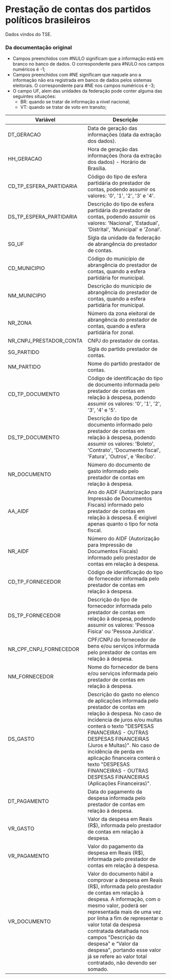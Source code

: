 # Prestação de contas dos partidos políticos brasileiros

Dados vindos do TSE.

### Da documentação original

- Campos preenchidos com #NULO significam que a informação está em branco no banco de
  dados. O correspondente para #NULO nos campos numéricos é -1;
- Campos preenchidos com #NE significam que naquele ano a informação não era registrada
  em banco de dados pelos sistemas eleitorais. O correspondente para #NE nos campos numéricos é -3;
- O campo UF, alem das unidades da federação pode conter alguma das seguintes situações:
  - BR: quando se tratar de informação a nivel nacional;
  - VT: quando se tratar de voto em transito; 

| Variável | Descrição |
| --- | --- |
| DT\_GERACAO | Data de geração das informações (data da extração dos dados). |
| HH\_GERACAO | Hora de geração das informações (hora da extração dos dados) - Horário de Brasília. |
| CD\_TP\_ESFERA\_PARTIDARIA | Código do tipo de esfera partidária do prestador de contas, podendo assumir os valores: '0', '1', '2', '3' e '4'. |
| DS\_TP\_ESPERA\_PARTIDARIA | Descrição do tipo de esfera partidária do prestador de contas, podendo assumir os valores: 'Nacional', 'Estadual', 'Distrital', 'Municipal' e 'Zonal'. |
| SG\_UF | Sígla da unidade da federação de abrangência do prestador de contas. |
| CD\_MUNICIPIO | Código do município de abrangência do prestador de contas, quando a esfera partidária for municipal. |
| NM\_MUNICIPIO | Descrição do município de abrangência do prestador de contas, quando a esfera partidária for municipal. |
| NR\_ZONA | Número da zona eleitoral de abrangência do prestador de contas, quando a esfera partidária for zonal. |
| NR\_CNPJ\_PRESTADOR\_CONTA | CNPJ do prestador de contas. |
| SG\_PARTIDO | Sigla do partido prestador de contas. |
| NM\_PARTIDO | Nome do partido prestador de contas. |
| CD\_TP\_DOCUMENTO | Código de identificação do tipo de documento informada pelo prestador de contas em relação à despesa, podendo assumir os valores: '0', '1', '2', '3', '4' e '5'. |
| DS\_TP\_DOCUMENTO | Descrição do tipo de documento informado pelo prestador de contas em relação à despesa, podendo assumir os valores: 'Boleto', 'Contrato', 'Documento fiscal', 'Fatura', 'Outros', e 'Recibo'. |
| NR\_DOCUMENTO | Número do documento de gasto informado pelo prestador de contas em relação à despesa. |
| AA\_AIDF | Ano do AIDF (Autorização para Impressão de Documentos Fiscais) informado pelo prestador de contas em relação à despesa. É exigivel apenas quanto o tipo for nota fiscal. |
| NR\_AIDF | Número do AIDF (Autorização para Impressão de Documentos Fiscais) informado pelo prestador de contas em relação à despesa. |
| CD\_TP\_FORNECEDOR | Código de identificação do tipo de fornecedor informada pelo prestador de contas em relação à despesa.  |
| DS\_TP\_FORNECEDOR | Descrição do tipo de fornecedor informada pelo prestador de contas em relação à despesa, podendo assumir os valores: 'Pessoa Fisica' ou 'Pessoa Juridica'. |
| NR\_CPF\_CNPJ\_FORNECEDOR | CPF/CNPJ do fornecedor de bens e/ou serviços informada pelo prestador de contas em relação à despesa. |
| NM\_FORNECEDOR | Nome do fornecedor de bens e/ou serviços informada pelo prestador de contas em relação à despesa. |
| DS\_GASTO | Descrição do gasto no elenco de aplicações informada pelo prestador de contas em relação à despesa. No caso de incidencia de juros e/ou multas conterá o texto "DESPESAS FINANCEIRAS - OUTRAS DESPESAS FINANCEIRAS (Juros e Multas)". No caso de incidência de perda em aplicação financeira conterá o texto "DESPESAS FINANCEIRAS - OUTRAS DESPESAS FINANCEIRAS (Aplicações Financeiras)". |
| DT\_PAGAMENTO | Data do pagamento da despesa informada pelo prestador de contas em relação à despesa. |
| VR\_GASTO | Valor da despesa em Reais (R$), informada pelo prestador de contas em relação à despesa. |
| VR\_PAGAMENTO | Valor do pagamento da despesa em Reais (R$), informada pelo prestador de contas em relação à despesa. |
| VR\_DOCUMENTO | Valor do documento hábil a comprovar a despesa em Reais (R$), informada pelo prestador de contas em relação à despesa. A informação, com o mesmo valor, poderá ser representada mais de uma vez por linha a fim de representar o valor total da despesa contratada detalhada nos campos "Descrição da despesa" e "Valor da despesa", portando esse valor já se refere ao valor total contratado, não devendo ser somado.  |
